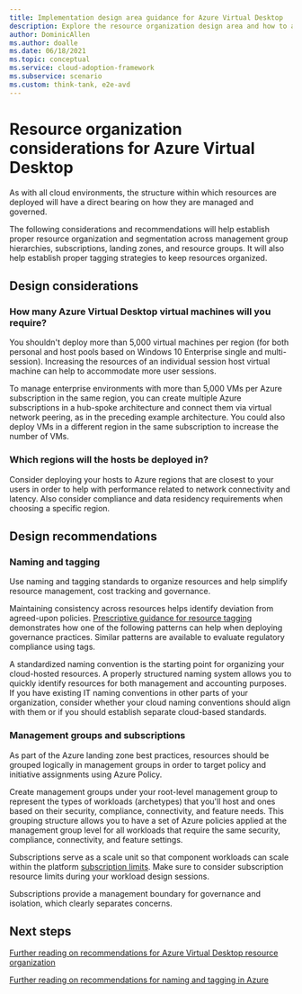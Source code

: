```yaml
---
title: Implementation design area guidance for Azure Virtual Desktop
description: Explore the resource organization design area and how to apply it to an Azure Virtual Desktop implementation.
author: DominicAllen
ms.author: doalle
ms.date: 06/18/2021
ms.topic: conceptual
ms.service: cloud-adoption-framework
ms.subservice: scenario
ms.custom: think-tank, e2e-avd
---
```


# Resource organization considerations for Azure Virtual Desktop

As with all cloud environments, the structure within which resources are deployed will have a direct bearing on how they are managed and governed.

The following considerations and recommendations will help establish proper resource organization and segmentation across management group hierarchies, subscriptions, landing zones, and resource groups. It will also help establish proper tagging strategies to keep resources organized.

## Design considerations

### How many Azure Virtual Desktop virtual machines will you require?

You shouldn't deploy more than 5,000 virtual machines per region (for both personal and host pools based on Windows 10 Enterprise single and multi-session). Increasing the resources of an individual session host virtual machine can help to accommodate more user sessions.

To manage enterprise environments with more than 5,000 VMs per Azure subscription in the same region, you can create multiple Azure subscriptions in a hub-spoke architecture and connect them via virtual network peering, as in the preceding example architecture. You could also deploy VMs in a different region in the same subscription to increase the number of VMs.

### Which regions will the hosts be deployed in?

Consider deploying your hosts to Azure regions that are closest to your users in order to help with performance related to network connectivity and latency. Also consider compliance and data residency requirements when choosing a specific region.

## Design recommendations

### Naming and tagging

Use naming and tagging standards to organize resources and help simplify resource management, cost tracking and governance.

Maintaining consistency across resources helps identify deviation from agreed-upon policies. [Prescriptive guidance for resource tagging](../../govern/guides/complex/prescriptive-guidance.md#resource-tagging) demonstrates how one of the following patterns can help when deploying governance practices. Similar patterns are available to evaluate regulatory compliance using tags.

A standardized naming convention is the starting point for organizing your cloud-hosted resources. A properly structured naming system allows you to quickly identify resources for both management and accounting purposes. If you have existing IT naming conventions in other parts of your organization, consider whether your cloud naming conventions should align with them or if you should establish separate cloud-based standards.

### Management groups and subscriptions

As part of the Azure landing zone best practices, resources should be grouped logically in management groups in order to target policy and initiative assignments using Azure Policy.

Create management groups under your root-level management group to represent the types of workloads (archetypes) that you'll host and ones based on their security, compliance, connectivity, and feature needs. This grouping structure allows you to have a set of Azure policies applied at the management group level for all workloads that require the same security, compliance, connectivity, and feature settings.

Subscriptions serve as a scale unit so that component workloads can scale within the platform [subscription limits](/azure/azure-subscription-service-limits). Make sure to consider subscription resource limits during your workload design sessions.

Subscriptions provide a management boundary for governance and isolation, which clearly separates concerns.

## Next steps

[Further reading on recommendations for Azure Virtual Desktop resource organization](/azure/architecture/example-scenario/wvd/windows-virtual-desktop#azure-limitations)

[Further reading on recommendations for naming and tagging in Azure](../../decision-guides/resource-tagging/index.md)